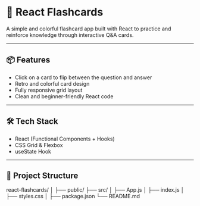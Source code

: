 # 🧠 React Flashcards

A simple and colorful flashcard app built with React to practice and reinforce knowledge through interactive Q&A cards.

---

## 📦 Features

- Click on a card to flip between the question and answer
- Retro and colorful card design
- Fully responsive grid layout
- Clean and beginner-friendly React code

---

## 🛠️ Tech Stack

- React (Functional Components + Hooks)
- CSS Grid & Flexbox
- useState Hook

---

## 📁 Project Structure

react-flashcards/
│
├── public/
├── src/
│   ├── App.js
│   ├── index.js
│   ├── styles.css
│
├── package.json
└── README.md


